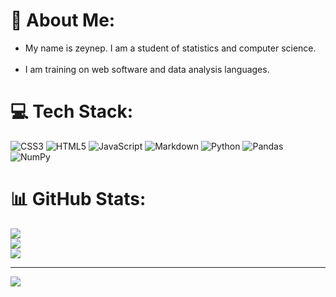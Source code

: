 # 💫 About Me:
+ My name is zeynep. I am a student of statistics and computer science.<br><br>
+ I am training on web software and data analysis languages.<br>


# 💻 Tech Stack:
![CSS3](https://img.shields.io/badge/css3-%231572B6.svg?style=for-the-badge&logo=css3&logoColor=white) ![HTML5](https://img.shields.io/badge/html5-%23E34F26.svg?style=for-the-badge&logo=html5&logoColor=white) ![JavaScript](https://img.shields.io/badge/javascript-%23323330.svg?style=for-the-badge&logo=javascript&logoColor=%23F7DF1E) ![Markdown](https://img.shields.io/badge/markdown-%23000000.svg?style=for-the-badge&logo=markdown&logoColor=white) ![Python](https://img.shields.io/badge/python-3670A0?style=for-the-badge&logo=python&logoColor=ffdd54) ![Pandas](https://img.shields.io/badge/pandas-%23150458.svg?style=for-the-badge&logo=pandas&logoColor=white) ![NumPy](https://img.shields.io/badge/numpy-%23013243.svg?style=for-the-badge&logo=numpy&logoColor=white)
# 📊 GitHub Stats:
![](https://github-readme-stats.vercel.app/api?username=zeynnep&theme=merko&hide_border=false&include_all_commits=false&count_private=false)<br/>
![](https://github-readme-streak-stats.herokuapp.com/?user=zeynnep&theme=merko&hide_border=false)<br/>
![](https://github-readme-stats.vercel.app/api/top-langs/?username=zeynnep&theme=merko&hide_border=false&include_all_commits=false&count_private=false&layout=compact)

---
[![](https://visitcount.itsvg.in/api?id=zeynnep&icon=0&color=0)](https://visitcount.itsvg.in)

<!-- Proudly created with GPRM ( https://gprm.itsvg.in ) -->
